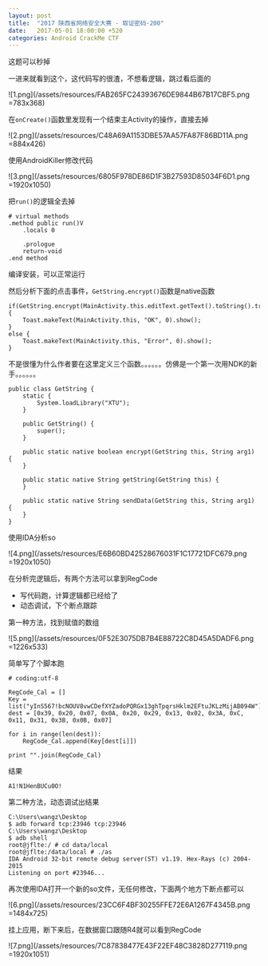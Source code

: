 ```yaml
---
layout: post
title:  "2017 陕西省网络安全大赛 - 取证密码-200"
date:   2017-05-01 18:00:00 +520
categories: Android CrackMe CTF 
---
```


这题可以秒掉

一进来就看到这个，这代码写的很渣，不想看逻辑，跳过看后面的

![1.png](/assets/resources/FAB265FC24393676DE9844B67B17CBF5.png =783x368)

在`onCreate()`函数里发现有一个结束主Activity的操作，直接去掉

![2.png](/assets/resources/C48A69A1153DBE57AA57FA87F86BD11A.png =884x426)

使用AndroidKiller修改代码

![3.png](/assets/resources/6805F978DE86D1F3B27593D85034F6D1.png =1920x1050)

把`run()`的逻辑全去掉
```
# virtual methods
.method public run()V
    .locals 0

    .prologue
    return-void
.end method
```

编译安装，可以正常运行

然后分析下面的点击事件，`GetString.encrypt()`函数是native函数
```
if(GetString.encrypt(MainActivity.this.editText.getText().toString().trim())) {
    Toast.makeText(MainActivity.this, "OK", 0).show();
}
else {
    Toast.makeText(MainActivity.this, "Error", 0).show();
}
```

不是很懂为什么作者要在这里定义三个函数。。。。。。仿佛是一个第一次用NDK的新手。。。。。。
```
public class GetString {
    static {
        System.loadLibrary("XTU");
    }

    public GetString() {
        super();
    }

    public static native boolean encrypt(GetString this, String arg1) {
    }

    public static native String getString(GetString this) {
    }

    public static native String sendData(GetString this, String arg1) {
    }
}
````

使用IDA分析so

![4.png](/assets/resources/E6B60BD42528676031F1C17721DFC679.png =1920x1050)

在分析完逻辑后，有两个方法可以拿到RegCode
- 写代码跑，计算逻辑都已经给了
- 动态调试，下个断点跟踪

第一种方法，找到赋值的数组

![5.png](/assets/resources/0F52E3075DB7B4E88722C8D45A5DADF6.png =1226x533)

简单写了个脚本跑
```
# coding:utf-8

RegCode_Cal = []
Key = list("yInS567!bcNOUV8vwCDefXYZadoPQRGx13ghTpqrsHklm2EFtuJKLzMijAB094W")
dest = [0x39, 0x20, 0x07, 0x0A, 0x20, 0x29, 0x13, 0x02, 0x3A, 0xC, 0x11, 0x31, 0x3B, 0x0B, 0x07]

for i in range(len(dest)):
	RegCode_Cal.append(Key[dest[i]])

print "".join(RegCode_Cal)
```

结果
```
A1!N1HenBUCu0O!
```

第二种方法，动态调试出结果
```
C:\Users\wangz\Desktop
$ adb forward tcp:23946 tcp:23946
C:\Users\wangz\Desktop
$ adb shell
root@jflte:/ # cd data/local
root@jflte:/data/local # ./as
IDA Android 32-bit remote debug server(ST) v1.19. Hex-Rays (c) 2004-2015
Listening on port #23946...

```

再次使用IDA打开一个新的so文件，无任何修改，下面两个地方下断点都可以

![6.png](/assets/resources/23CC6F4BF30255FFE72E6A1267F4345B.png =1484x725)

挂上应用，断下来后，在数据窗口跟随R4就可以看到RegCode

![7.png](/assets/resources/7C87838477E43F22EF48C3828D277119.png =1920x1051)
